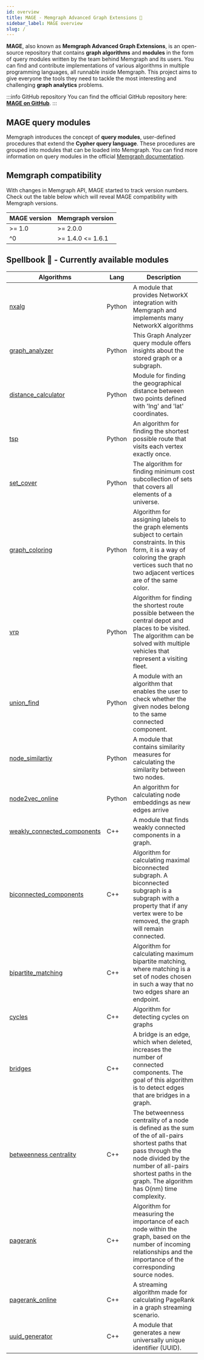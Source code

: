 ```yaml
---
id: overview 
title: MAGE - Memgraph Advanced Graph Extensions 🔮 
sidebar_label: MAGE overview 
slug: /
---
```


**MAGE**, also known as **Memgraph Advanced Graph Extensions**, is an
open-source repository that contains **graph algorithms** and **modules** in the
form of query modules written by the team behind Memgraph and its users. You can
find and contribute implementations of various algorithms in multiple
programming languages, all runnable inside Memgraph. This project aims to give
everyone the tools they need to tackle the most interesting and challenging
**graph analytics** problems.

:::info GitHub repository 
You can find the official GitHub repository here:
**[MAGE on GitHub](https://github.com/memgraph/mage)**.
:::

## MAGE query modules

Memgraph introduces the concept of **query modules**, user-defined procedures
that extend the **Cypher query language**. These procedures are grouped into
modules that can be loaded into Memgraph. You can find more information on query
modules in the official [Memgraph
documentation](https://memgraph.com/docs/memgraph/database-functionalities/query-modules/built-in-query-modules).

## Memgraph compatibility

With changes in Memgraph API, MAGE started to track version numbers. Check out
the table below which will reveal MAGE compatibility with Memgraph versions.

| MAGE version | Memgraph version  |
| ------------ | ----------------- |
| >= 1.0       | >= 2.0.0          |
| ^0           | >= 1.4.0 <= 1.6.1 |

## Spellbook 📖 - Currently available modules

| Algorithms                                                                         | Lang   | Description                                                                                                                                                                                                                       |
| ---------------------------------------------------------------------------------- | ------ | --------------------------------------------------------------------------------------------------------------------------------------------------------------------------------------------------------------------------------- |
| [nxalg](/mage/query-modules/python/nxalg)                                          | Python | A module that provides NetworkX integration with Memgraph and implements many NetworkX algorithms                                                                                                                                 |
| [graph_analyzer](/mage/query-modules/python/graph-analyzer)                        | Python | This Graph Analyzer query module offers insights about the stored graph or a subgraph.                                                                                                                                            |
| [distance_calculator](/mage/query-modules/python/distance-calculator)              | Python | Module for finding the geographical distance between two points defined with 'lng' and 'lat' coordinates.                                                                                                                         |
| [tsp](/mage/query-modules/python/tsp)                                              | Python | An algorithm for finding the shortest possible route that visits each vertex exactly once.                                                                                                                                        |
| [set_cover](/mage/query-modules/python/set-cover)                                  | Python | The algorithm for finding minimum cost subcollection of sets that covers all elements of a universe.                                                                                                                              |
| [graph_coloring](/mage/query-modules/python/graph-coloring)                        | Python | Algorithm for assigning labels to the graph elements subject to certain constraints. In this form, it is a way of coloring the graph vertices such that no two adjacent vertices are of the same color.                           |
| [vrp](/mage/query-modules/python/vrp)                                              | Python | Algorithm for finding the shortest route possible between the central depot and places to be visited. The algorithm can be solved with multiple vehicles that represent a visiting fleet.                                         |
| [union_find](/mage/query-modules/python/union-find)                                | Python | A module with an algorithm that enables the user to check whether the given nodes belong to the same connected component.                                                                                                         |
| [node_similartiy](/mage/query-modules/python/node-similarity)                      | Python | A module that contains similarity measures for calculating the similarity between two nodes.                                                                                                                                      |
| [node2vec_online](/mage/query-modules/python/node2vec-online)                      | Python | An algorithm for calculating node embeddings as new edges arrive                                                                                                                                                                  |
| [weakly_connected_components](/mage/query-modules/cpp/weakly-connected-components) | C++    | A module that finds weakly connected components in a graph.                                                                                                                                                                       |
| [biconnected_components](/mage/query-modules/cpp/biconnected-components)           | C++    | Algorithm for calculating maximal biconnected subgraph. A biconnected subgraph is a subgraph with a property that if any vertex were to be removed, the graph will remain connected.                                              |
| [bipartite_matching](/mage/query-modules/cpp/bipartite-matching)                   | C++    | Algorithm for calculating maximum bipartite matching, where matching is a set of nodes chosen in such a way that no two edges share an endpoint.                                                                                  |
| [cycles](/mage/query-modules/cpp/cycles)                                           | C++    | Algorithm for detecting cycles on graphs                                                                                                                                                                                          |
| [bridges](/mage/query-modules/cpp/bridges)                                         | C++    | A bridge is an edge, which when deleted, increases the number of connected components. The goal of this algorithm is to detect edges that are bridges in a graph.                                                                 |
| [betweenness centrality](/mage/query-modules/cpp/betweenness-centrality)           | C++    | The betweenness centrality of a node is defined as the sum of the of all-pairs shortest paths that pass through the node divided by the number of all-pairs shortest paths in the graph. The algorithm has O(nm) time complexity. |
| [pagerank](/mage/query-modules/cpp/pagerank)                                       | C++    | Algorithm for measuring the importance of each node within the graph, based on the number of incoming relationships and the importance of the corresponding source nodes.                                                            |
| [pagerank_online](/mage/query-modules/cpp/pagerank-online)                         | C++    | A streaming algorithm made for calculating PageRank in a graph streaming scenario.                                                                                                                                                |
| [uuid_generator](/mage/query-modules/cpp/uuid-generator)                           | C++    | A module that generates a new universally unique identifier (UUID).                                                                                                                                                               |
